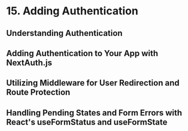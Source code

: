 # 15. Adding Authentication

## Understanding Authentication

## Adding Authentication to Your App with NextAuth.js

## Utilizing Middleware for User Redirection and Route Protection

## Handling Pending States and Form Errors with React's useFormStatus and useFormState
